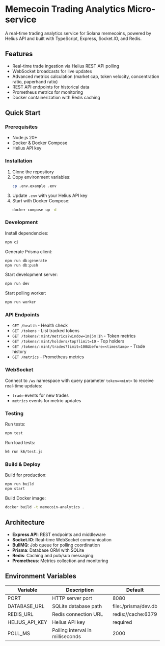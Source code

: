 # Memecoin Trading Analytics Micro-service

A real-time trading analytics service for Solana memecoins, powered by Helius API and built with TypeScript, Express, Socket.IO, and Redis.

## Features

- Real-time trade ingestion via Helius REST API polling
- WebSocket broadcasts for live updates
- Advanced metrics calculation (market cap, token velocity, concentration ratio, paperhand ratio)
- REST API endpoints for historical data
- Prometheus metrics for monitoring
- Docker containerization with Redis caching

## Quick Start

### Prerequisites

- Node.js 20+
- Docker & Docker Compose
- Helius API key

### Installation

1. Clone the repository
2. Copy environment variables:
   ```bash
   cp .env.example .env
   ```
3. Update `.env` with your Helius API key
4. Start with Docker Compose:
   ```bash
   docker-compose up -d
   ```

### Development

Install dependencies:
```bash
npm ci
```

Generate Prisma client:
```bash
npm run db:generate
npm run db:push
```

Start development server:
```bash
npm run dev
```

Start polling worker:
```bash
npm run worker
```

### API Endpoints

- `GET /health` - Health check
- `GET /tokens` - List tracked tokens
- `GET /tokens/:mint/metrics?window=1m|5m|1h` - Token metrics
- `GET /tokens/:mint/holders/top?limit=10` - Top holders
- `GET /tokens/:mint/trades?limit=100&before=<timestamp>` - Trade history
- `GET /metrics` - Prometheus metrics

### WebSocket

Connect to `/ws` namespace with query parameter `token=<mint>` to receive real-time updates:
- `trade` events for new trades
- `metrics` events for metric updates

### Testing

Run tests:
```bash
npm test
```

Run load tests:
```bash
k6 run k6/test.js
```

### Build & Deploy

Build for production:
```bash
npm run build
npm start
```

Build Docker image:
```bash
docker build -t memecoin-analytics .
```

## Architecture

- **Express API**: REST endpoints and middleware
- **Socket.IO**: Real-time WebSocket communication
- **BullMQ**: Job queue for polling coordination
- **Prisma**: Database ORM with SQLite
- **Redis**: Caching and pub/sub messaging
- **Prometheus**: Metrics collection and monitoring

## Environment Variables

| Variable | Description | Default |
|----------|-------------|---------|
| PORT | HTTP server port | 8080 |
| DATABASE_URL | SQLite database path | file:./prisma/dev.db |
| REDIS_URL | Redis connection URL | redis://cache:6379 |
| HELIUS_API_KEY | Helius API key | required |
| POLL_MS | Polling interval in milliseconds | 2000 |